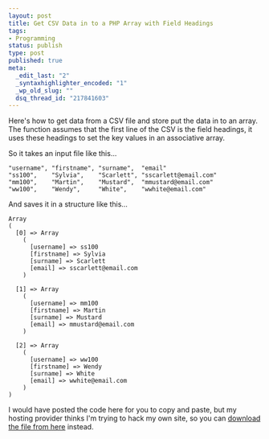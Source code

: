 ```yaml
--- 
layout: post
title: Get CSV Data in to a PHP Array with Field Headings
tags: 
- Programming
status: publish
type: post
published: true
meta: 
  _edit_last: "2"
  _syntaxhighlighter_encoded: "1"
  _wp_old_slug: ""
  dsq_thread_id: "217841603"
---
```

Here's how to get data from a CSV file and store put the data in to an array.
The function assumes that the first line of the CSV is the field headings, it uses these headings to set the key values in an associative array.

So it takes an input file like this...

    "username", "firstname", "surname",  "email"
    "ss100",    "Sylvia",    "Scarlett", "sscarlett@email.com"
    "mm100",    "Martin",    "Mustard",  "mmustard@email.com"
    "ww100",    "Wendy",     "White",    "wwhite@email.com"


And saves it in a structure like this...

    Array
    (
      [0] => Array
        (
          [username] => ss100
          [firstname] => Sylvia
          [surname] => Scarlett
          [email] => sscarlett@email.com
        )

      [1] => Array
        (
          [username] => mm100
          [firstname] => Martin
          [surname] => Mustard
          [email] => mmustard@email.com
        )

      [2] => Array
        (
          [username] => ww100
          [firstname] => Wendy
          [surname] => White
          [email] => wwhite@email.com
        )
    )

I would have posted the code here for you to copy and paste, but my hosting provider thinks I'm trying to hack my own site, so you can <a href="http://www.craig-russell.co.uk/downloads/csvToArr.zip">download the file from here</a> instead.
